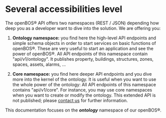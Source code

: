 # Several accessibilities level

The openBOS&reg; API offers two namespaces (REST / JSON) depending how deep you as a developer want to dive into the solution. We are offering you:

1.	**Ontology namespace:** you find here the high-level API endpoints and simple schema objects  in order to start services on basic functions of  openBOS&reg;. 
These are very useful to start an application and see the power of openBOS&reg;. All API endpoints of this namespace contain "api/v1/ontology".
It publishes property, buildings, structures, zones, spaces, assets, alarms, ...

2.	**Core namespace:** you find here deeper API endpoints and you dive more into the kernel of the ontology. It is useful when you  want to use the whole power of the ontology: 
All API endpoints of this namespace contains "api/v1/core".
For instance, you may use core namespaces when you want to create or modify the ontology. This extended API is not published; please [contact us](mailto:it.el.electrification.digital@abb.com) for further information.

This documentation focuses on the ***ontology*** namespace of our openBOS&reg;.
